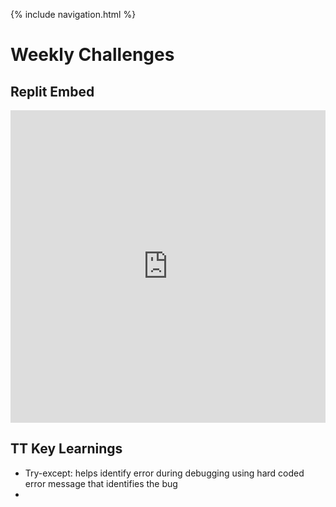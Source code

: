 {% include navigation.html %}

# Weekly Challenges

## Replit Embed
<!-- [Link to Replit](https://replit.com/@arushi10/individual) -->

<iframe frameborder="0" width="100%" height="500px" src="https://replit.com/@arushi10/individual?lite=true"></iframe>

<!-- <iframe frameborder="0" width="100%" height="500px" src="https://replit.com/@arushi10/individual?embed=true"></iframe> -->

## TT Key Learnings
* Try-except: helps identify error during debugging using hard coded error message that identifies the bug
* 
